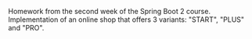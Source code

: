 Homework from the second week of the Spring Boot 2 course.
Implementation of an online shop that offers 3 variants: "START", "PLUS" and "PRO".